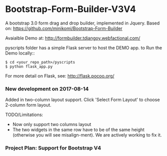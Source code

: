 Bootstrap-Form-Builder-V3V4
==========================

A bootstrap 3.0 form drag and drop builder, implemented in Jquery.  Based on:  https://github.com/minikomi/Bootstrap-Form-Builder


Avaialble Demo at:
http://formbuilder.tdjangoy.webfactional.com/

pyscripts folder has a simple Flask server to host the DEMO app. 
to Run the Demo locally::
	
	$ cd <your_repo_path>/pyscripts
	$ python flask_app.py 
  
For more detail on Flask, see: http://flask.pocoo.org/


### New development on 2017-08-14

Added in two-column layout support. Click 'Select Form Layout' to choose 2-column form layout.

TODO/Limitations:
  * Now only support two columns layout
  * The two widgets in the same row have to be of the same height (otherwise you will see misalign-ment). We are actively working to fix it.


### Project Plan: Support for Bootstrap V4


